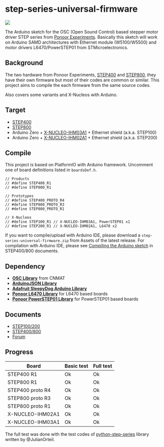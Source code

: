 # step-series-universal-firmware

<img src="https://ponoor.com/cms/wp-content/uploads/2022/02/IMG_4728.jpg" />

The Arduino sketch for the OSC (Open Sound Control) based stepper motor driver STEP series from [Ponoor Experiments](https://ponoor.com/en/). Basically this sketch will work on Arduino SAMD architectures with Ethernet module (W5100/W5500) and motor drivers L6470/PowerSTEP01 from STMicroelectronics.

## Background
The two hardware from Ponoor Experiments, [STEP400](https://ponoor.com/products/step400/) and [STEP800](https://ponoor.com/products/step800/), they have their own firmware but most of their codes are common or similar. This project aims to compile the each firmware from the same source codes. 

Also covers some variants and X-Nucleos with Arduino.


## Target
<!--This firmware covers STEP400 and STEP800 from Ponoor Experiments inc, and also X-Nucleos with Arduino. -->

- [STEP400](https://github.com/ponoor/STEP400/)
- [STEP800](https://github.com/ponoor/STEP800/)
- Arduino Zero + [X-NUCLEO-IHM03A1](https://www.st.com/en/ecosystems/x-nucleo-ihm03a1.html) + Ethernet shield (a.k.a. STEP100)
- Arduino Zero + [X-NUCLEO-IHM02A1](https://www.st.com/en/ecosystems/x-nucleo-ihm02a1.html) + Ethernet shield (a.k.a. STEP200)
<!--
<img src="https://ponoor.com/cms/wp-content/uploads/2021/03/IMG_4219-1600x1067.jpg" width="50%" /><img src="https://ponoor.com/cms/wp-content/uploads/2020/10/step800_r1_1-1600x1067.jpg" width="50%" />

<img src="https://www.st.com/bin/ecommerce/api/image.PF262214.en.feature-description-include-personalized-no-cpn-large.jpg" width="50%" /><img src="https://www.st.com/bin/ecommerce/api/image.PF261319.en.feature-description-include-personalized-no-cpn-large.jpg" width="50%" />
-->

## Compile
This project is based on PlatformIO with Arduino framework. Uncomment one of board definitions listed in `boardsDef.h`.

```
// Products
// #define STEP400_R1
// #define STEP800_R1

// Prototypes
// #define STEP400_PROTO_R4
// #define STEP800_PROTO_R3
// #define STEP800_PROTO_R1

// X-Nucleos
// #define STEP100_R1 // X-NUCLEO-IHM03A1, PowerSTEP01 x1
// #define STEP200_R1 // X-NUCLEO-IHM02A1, L6470 x2 
```

If you want to compile/upload with Arduino IDE, please download a `step-series-universal-firmware.zip` from Assets of the latest release. For compilation with Arduino IDE, please see [Compiling the Arduino sketch](https://ponoor.com/en/docs/step-series/technical-information/compile-the-arduino-sketch/) in STEP400/800 documents.


## Dependency
- **[OSC Library](https://github.com/CNMAT/OSC)** from CNMAT
- **[ArduinoJSON Library](https://arduinojson.org/)**
- **[Adafruit SleepyDog Arduino Library](https://github.com/adafruit/Adafruit_SleepyDog)**
- **[Ponoor L6470 Library](https://github.com/ponoor/Ponoor_L6470_Library)** for L6470 based boards
- **[Ponoor PowerSTEP01 Library](https://github.com/ponoor/Ponoor_PowerSTEP01_Library)** for PowerSTEP01 based boards

## Documents
- [STEP100/200](https://ponoor.com/en/docs/step100-200/)
- [STEP400/800](https://ponoor.com/en/docs/step-series/)
- [Forum](https://github.com/ponoor/step-series-support/discussions)

## Progress

| Board | Basic test | Full test |
| --- | --- | --- |
| STEP400 R1 | Ok | Ok |
| STEP800 R1 | Ok | Ok |
| STEP400 proto R4 | Ok | Ok |
| STEP800 proto R3 | Ok | Ok |
| STEP800 proto R1 | Ok | Ok |
| X-NUCLEO-IHM02A1 | Ok | Ok |
| X-NUCLEO-IHM03A1 | Ok | Ok |

The full test was done with the test codes of [python-step-series](https://github.com/ponoor/python-step-series) library written by @JulianOrteil.